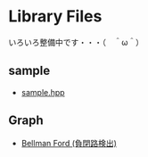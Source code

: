 # Library Files

いろいろ整備中です・・・（　＾ω＾）
## sample

- [sample.hpp](library/sample/sample.md)

## Graph

- [Bellman Ford (負閉路検出)](library/graph/bellman_ford.md)